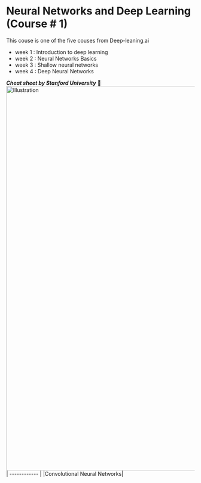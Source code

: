 # Neural Networks and Deep Learning (Course # 1)
This couse is one of the five couses from Deep-leaning.ai
- week 1 : Introduction to deep learning
- week 2 : Neural Networks Basics
- week 3 : Shallow neural networks
- week 4 : Deep Neural Networks


***Cheat sheet by Stanford University*** :evergreen_tree:
<a href="https://github.com/afshinea/stanford-cs-230-deep-learning/blob/master/en/cheatsheet-deep-learning-tips-tricks.pdf"><img src="https://stanford.edu/~shervine/teaching/cs-230/illustrations/cover/en-003.png?" alt="Illustration" width="1024px"/></a>| 
------------ | 
|Convolutional Neural Networks|
